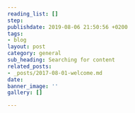 ```yaml
---
reading_list: []
step: 
publishdate: 2019-08-06 21:50:56 +0200
tags:
- blog
layout: post
category: general
sub_heading: Searching for content
related_posts:
- _posts/2017-08-01-welcome.md
date: 
banner_image: ''
gallery: []

---
```

